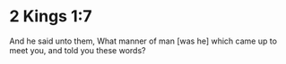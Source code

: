 # 2 Kings 1:7

And he said unto them, What manner of man [was he] which came up to meet you, and told you these words?